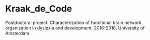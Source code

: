 # Kraak_de_Code
Postdoctoral project: Characterization of functional brain network organization in dyslexia and development, 2016-2018, University of Amsterdam
